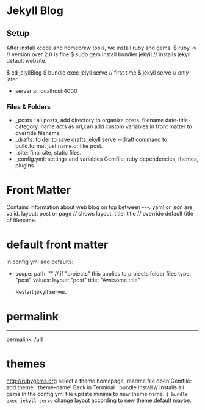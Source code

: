 # Jekyll Blog

## Setup

After install xcode and homebrew tools, we install ruby and gems.
$ ruby -v // version over 2.0 is fine
$ sudo gem install bundler jekyll // installs jekyll default website.

$ cd jelyllBlog
$ bundle exec jelyll serve // first time
$ jekyll serve // only later

- server at localhost:4000

### Files & Folders

- \_posts : all posts, add directory to organize posts. filename date-title-category. name acts as url,can add custom variables in front matter to override filename
- \_drafts: folder to save drafts.jekyll serve --draft command to build.format just name.or like post.
- \_site: final site, static files.
- \_config.yml: settings and variables
  Gemfile: ruby dependencies, themes, plugins

# Front Matter

Contains information about web blog on top between ---.
yaml or json are valid.
layout: post or page // shows layout.
title: title // override default title of filename.

# default front matter

In config yml add
defaults:

- scope:
  path: "" // if "projects" this applies to projects folder files
  type: "post"
  values:
  layout: "post"
  title: "Awesome title"

  Restart jekyll server.

# permalink

---

permalink: /url

# themes

http://rubygems.org
select a theme
homepage, readme file
open Gemfile: add theme: 'theme-name'
Back in Terminal : bundle install // installs all gems
In the config.yml file update minima to new theme name.
`$ bundle exec jekyll serve`
change layout according to new theme.default maybe.
